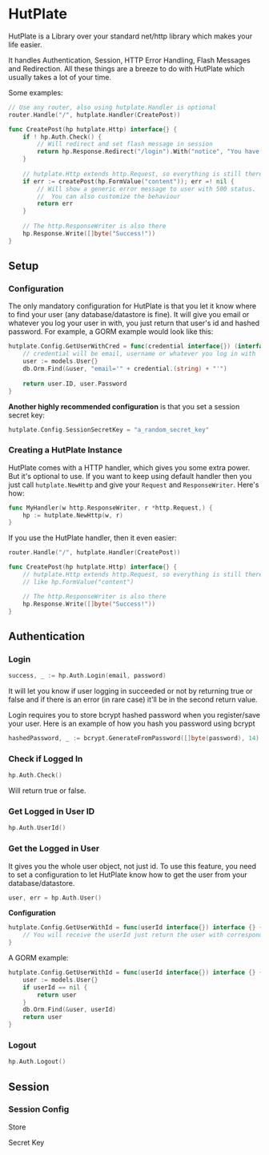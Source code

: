 # HutPlate

HutPlate is a Library over your standard net/http library which makes your life easier.
 
 It handles Authentication, Session, HTTP Error Handling, Flash Messages and Redirection. All these 
 things are a breeze to do with HutPlate which usually takes a lot of your time.
 
 Some examples:
```go
// Use any router, also using hutplate.Handler is optional
router.Handle("/", hutplate.Handler(CreatePost))

func CreatePost(hp hutplate.Http) interface{} {
	if ! hp.Auth.Check() {
	    // Will redirect and set flash message in session
	    return hp.Response.Redirect("/login").With("notice", "You have to login first!")
	}
	
	// hutplate.Http extends http.Request, so everything is still there
	if err := createPost(hp.FormValue("content")); err =! nil {
	    // Will show a generic error message to user with 500 status.
	    //  You can also customize the behaviour
	    return err
	}
	
	// The http.ResponseWriter is also there
	hp.Response.Write([]byte("Success!"))
}
```

## Setup

### Configuration

The only mandatory configuration for HutPlate is that you let it know where to find your user 
(any database/datastore is fine). 
It will give you email or whatever you log your user in with, 
you just return that user's id and hashed password. 
For example, a GORM example would look like this:
```go
hutplate.Config.GetUserWithCred = func(credential interface{}) (interface{}, string) {
    // credential will be email, username or whatever you log in with
    user := models.User{}
    db.Orm.Find(&user, "email='" + credential.(string) + "'")
    
    return user.ID, user.Password
}
```

**Another highly recommended configuration** is that you set a session secret key:
```go
hutplate.Config.SessionSecretKey = "a_random_secret_key"
```

### Creating a HutPlate Instance

HutPlate comes with a HTTP handler, which gives you some extra power. 
But it's optional to use. If you want to keep using default handler 
then you just call `hutplate.NewHttp` and give your `Request` and `ResponseWriter`. 
Here's how:
```go
func MyHandler(w http.ResponseWriter, r *http.Request,) {
	hp := hutplate.NewHttp(w, r)
}
```

If you use the HutPlate handler, then it even easier:
```go
router.Handle("/", hutplate.Handler(CreatePost))

func CreatePost(hp hutplate.Http) interface{} {
	// hutplate.Http extends http.Request, so everything is still there
	// like hp.FormValue("content")

	// The http.ResponseWriter is also there
	hp.Response.Write([]byte("Success!"))
}
```


## Authentication

### Login
```go
success, _ := hp.Auth.Login(email, password)
```

It will let you know if user logging in succeeded or not by returning true or false
 and if there is an error (in rare case) it'll be in the second return value.
 
Login requires you to store bcrypt hashed password when you register/save your user.
Here is an example of how you hash you password using bcrypt

```go
hashedPassword, _ := bcrypt.GenerateFromPassword([]byte(password), 14)
```

### Check if Logged In
```go
hp.Auth.Check()
```
Will return true or false.

### Get Logged in User ID
```go
hp.Auth.UserId()
```

### Get the Logged in User

It gives you the whole user object, not just id. To use this feature,
 you need to set a configuration to let HutPlate know how to 
 get the user from your database/datastore.
```go
user, err = hp.Auth.User()
```

**Configuration**
```go
hutplate.Config.GetUserWithId = func(userId interface{}) interface {} {
    // You will receive the userId just return the user with corresponding id  
}
```

A GORM example:
```go
hutplate.Config.GetUserWithId = func(userId interface{}) interface {} {
    user := models.User{}
    if userId == nil {
        return user
    }
    db.Orm.Find(&user, userId)
    return user
}
```

### Logout
```go
hp.Auth.Logout()
```
 
## Session



### Session Config

Store

Secret Key


